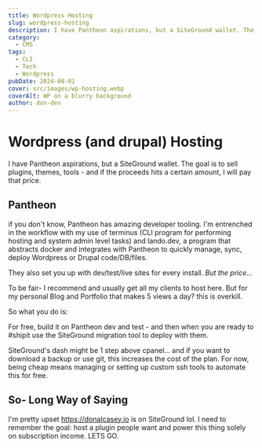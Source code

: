 ```yaml
---
title: Wordpress Hosting
slug: wordpress-hosting
description: I have Pantheon aspirations, but a SiteGround wallet. The goal is to sell plugins, themes, tools - and if the proceeds hits a certain amount, I will pay that price.
category:
  - CMS
tags:
  - CLI
  - Tech
  - Wordpress
pubDate: 2024-08-01
cover: src/images/wp-hosting.webp
coverAlt: WP on a blurry background
author: don-dev
---
```

# Wordpress (and drupal) Hosting

I have Pantheon aspirations, but a SiteGround wallet. The goal is to sell plugins, themes, tools - and if the proceeds hits a certain amount, I will pay that price.

## Pantheon
if you don't know, Pantheon has amazing developer tooling. I'm entrenched in the workflow with my use of terminus (CLI program for performing hosting and system admin level tasks) and lando.dev, a program that abstracts docker and integrates with Pantheon to quickly manage, sync, deploy Wordpress or Drupal code/DB/files.

They also set you up with dev/test/live sites for every install.
*But the price*...

To be fair- I recommend and usually get all my clients to host here. But for my personal Blog and Portfolio that makes 5 views a day? this is overkill.

So what you do is:

For free, build it on Pantheon dev and test - and then when you are ready to #shipit use the SiteGround migration tool to deploy with them.

SiteGround's dash might be 1 step above cpanel... and if you want to download a backup or use git, this increases the cost of the plan. For now, being cheap means managing or setting up custom ssh tools to automate this for free.

## So- Long Way of Saying
I'm pretty upset https://donalcasey.io is on SiteGround lol. I need to remember the goal: host a plugin people want and power this thing solely on subscription income. LETS GO.

